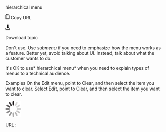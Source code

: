 # 

hierarchical menu

![Copy URL](media/hierarchical-menu/Copy.png)
Copy URL

![Download](media/hierarchical-menu/Download.png)

Download topic

Don't use. Use *submenu* if you need to emphasize how the menu works as a feature. Better yet, avoid talking about UI. Instead, talk about what the customer wants to do. 

It's OK to use* hierarchical menu* when you need to explain types of menus to a technical audience. 

Examples
On the Edit menu, point to Clear, and then select the item you want to clear.
Select Edit, point to Clear, and then select the item you want to clear. 

![In progress](media/hierarchical-menu/activity-large.gif)

URL :
